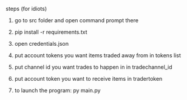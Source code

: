 steps (for idiots)

1) go to src folder and open command prompt there

2) pip install -r requirements.txt

3) open credentials.json

4) put account tokens you want items traded away from in tokens list

5) put channel id you want trades to happen in in tradechannel_id

6) put account token you want to receive items in tradertoken

7) to launch the program: py main.py
